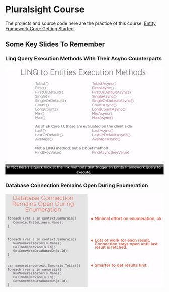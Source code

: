 # Pluralsight Course

The projects and source code here are the practice of this course:
[Entity Framework Core: Getting Started](https://app.pluralsight.com/library/courses/entity-framework-core-getting-started/table-of-contents)

## Some Key Slides To Remember

### Linq Query Execution Methods With Their Async Counterparts
![](Slides/LinqQueryExecutionMethodsWithTheirAsyncCounterpart.jpg)

### Database Connection Remains Open During Enumeration
![](Slides/DatabaseConnectionRemainsOpenDuringEnumeration.jpg)